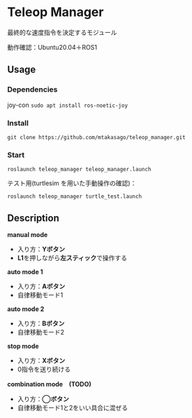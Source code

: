 # Teleop Manager

最終的な速度指令を決定するモジュール

動作確認：Ubuntu20.04＋ROS1

## Usage

### Dependencies
joy-con  `sudo apt install ros-noetic-joy`

### Install
`git clone https://github.com/mtakasago/teleop_manager.git`

### Start
`roslaunch teleop_manager teleop_manager.launch`

テスト用(turtlesim を用いた手動操作の確認)： 

`roslaunch teleop_manager turtle_test.launch`

## Description
**manual mode**

- 入り方：**Yボタン**
- **L1**を押しながら**左スティック**で操作する

**auto mode 1**

- 入り方：**Aボタン**
- 自律移動モード1

**auto mode 2**

- 入り方：**Bボタン**
- 自律移動モード2

**stop mode**

- 入り方：**Xボタン**
- 0指令を送り続ける

**combination mode　(TODO)**

- 入り方：**◯ボタン**
- 自律移動モード1と2をいい具合に混ぜる
